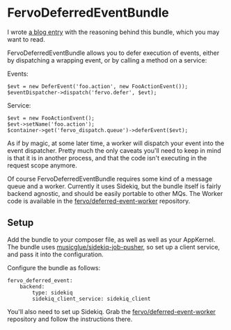 # FervoDeferredEventBundle

I wrote [a blog entry](http://joiedetech.se/2013-11-25-improving-symfony-workers) with the reasoning behind this bundle, which you may want to read.

FervoDeferredEventBundle allows you to defer execution of events, either by dispatching a wrapping event, or by calling a method on a service:

Events:

```
$evt = new DeferEvent('foo.action', new FooActionEvent());
$eventDispatcher->dispatch('fervo.defer', $evt);
```
Service:

```
$evt = new FooActionEvent();
$evt->setName('foo.action');
$container->get('fervo_dispatch.queue')->deferEvent($evt);
```

As if by magic, at some later time, a worker will dispatch your event into the event dispatcher. Pretty much the only caveats you'll need to keep in mind is that it is in another process, and that the code isn't executing in the request scope anymore.

Of course FervoDeferredEventBundle requires some kind of a message queue and a worker. Currently it uses Sidekiq, but the bundle itself is fairly backend agnostic, and should be easily portable to other MQs. The Worker code is available in the [fervo/deferred-event-worker](https://github.com/fervo/deferred-event-worker) repository.

## Setup

Add the bundle to your composer file, as well as well as your AppKernel. The bundle uses [musicglue/sidekiq-job-pusher](https://github.com/musicglue/sidekiq-job-pusher/), so set up a client service, and pass it into the configuration.

Configure the bundle as follows:

```
fervo_deferred_event:
    backend:
        type: sidekiq
        sidekiq_client_service: sidekiq_client
```

You'll also need to set up Sidekiq. Grab the [fervo/deferred-event-worker](https://github.com/fervo/deferred-event-worker) repository and follow the instructions there.
